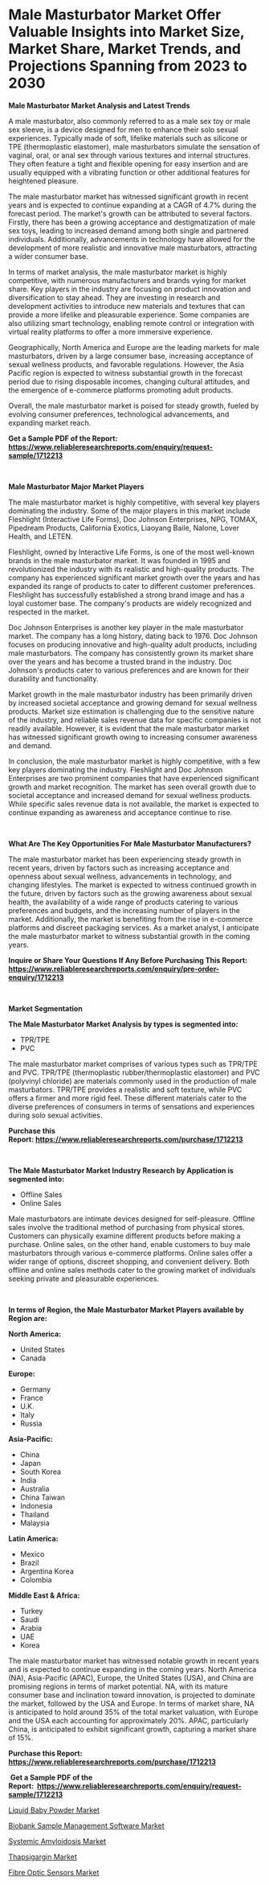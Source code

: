<p><h1>Male Masturbator Market Offer Valuable Insights into Market Size, Market Share, Market Trends, and Projections Spanning from 2023 to 2030</h1></p><p><strong>Male Masturbator Market Analysis and Latest Trends</strong></p>
<p><p>A male masturbator, also commonly referred to as a male sex toy or male sex sleeve, is a device designed for men to enhance their solo sexual experiences. Typically made of soft, lifelike materials such as silicone or TPE (thermoplastic elastomer), male masturbators simulate the sensation of vaginal, oral, or anal sex through various textures and internal structures. They often feature a tight and flexible opening for easy insertion and are usually equipped with a vibrating function or other additional features for heightened pleasure.</p><p>The male masturbator market has witnessed significant growth in recent years and is expected to continue expanding at a CAGR of 4.7% during the forecast period. The market's growth can be attributed to several factors. Firstly, there has been a growing acceptance and destigmatization of male sex toys, leading to increased demand among both single and partnered individuals. Additionally, advancements in technology have allowed for the development of more realistic and innovative male masturbators, attracting a wider consumer base.</p><p>In terms of market analysis, the male masturbator market is highly competitive, with numerous manufacturers and brands vying for market share. Key players in the industry are focusing on product innovation and diversification to stay ahead. They are investing in research and development activities to introduce new materials and textures that can provide a more lifelike and pleasurable experience. Some companies are also utilizing smart technology, enabling remote control or integration with virtual reality platforms to offer a more immersive experience.</p><p>Geographically, North America and Europe are the leading markets for male masturbators, driven by a large consumer base, increasing acceptance of sexual wellness products, and favorable regulations. However, the Asia Pacific region is expected to witness substantial growth in the forecast period due to rising disposable incomes, changing cultural attitudes, and the emergence of e-commerce platforms promoting adult products.</p><p>Overall, the male masturbator market is poised for steady growth, fueled by evolving consumer preferences, technological advancements, and expanding market reach.</p></p>
<p><strong>Get a Sample PDF of the Report:&nbsp; <a href="https://www.reliableresearchreports.com/enquiry/request-sample/1712213">https://www.reliableresearchreports.com/enquiry/request-sample/1712213</a></strong></p>
<p>&nbsp;</p>
<p><strong>Male Masturbator Major Market Players</strong></p>
<p><p>The male masturbator market is highly competitive, with several key players dominating the industry. Some of the major players in this market include Fleshlight (Interactive Life Forms), Doc Johnson Enterprises, NPG, TOMAX, Pipedream Products, California Exotics, Liaoyang Baile, Nalone, Lover Health, and LETEN.</p><p>Fleshlight, owned by Interactive Life Forms, is one of the most well-known brands in the male masturbator market. It was founded in 1995 and revolutionized the industry with its realistic and high-quality products. The company has experienced significant market growth over the years and has expanded its range of products to cater to different customer preferences. Fleshlight has successfully established a strong brand image and has a loyal customer base. The company's products are widely recognized and respected in the market.</p><p>Doc Johnson Enterprises is another key player in the male masturbator market. The company has a long history, dating back to 1976. Doc Johnson focuses on producing innovative and high-quality adult products, including male masturbators. The company has consistently grown its market share over the years and has become a trusted brand in the industry. Doc Johnson's products cater to various preferences and are known for their durability and functionality.</p><p>Market growth in the male masturbator industry has been primarily driven by increased societal acceptance and growing demand for sexual wellness products. Market size estimation is challenging due to the sensitive nature of the industry, and reliable sales revenue data for specific companies is not readily available. However, it is evident that the male masturbator market has witnessed significant growth owing to increasing consumer awareness and demand.</p><p>In conclusion, the male masturbator market is highly competitive, with a few key players dominating the industry. Fleshlight and Doc Johnson Enterprises are two prominent companies that have experienced significant growth and market recognition. The market has seen overall growth due to societal acceptance and increased demand for sexual wellness products. While specific sales revenue data is not available, the market is expected to continue expanding as awareness and acceptance continue to rise.</p></p>
<p>&nbsp;</p>
<p><strong>What Are The Key Opportunities For Male Masturbator Manufacturers?</strong></p>
<p><p>The male masturbator market has been experiencing steady growth in recent years, driven by factors such as increasing acceptance and openness about sexual wellness, advancements in technology, and changing lifestyles. The market is expected to witness continued growth in the future, driven by factors such as the growing awareness about sexual health, the availability of a wide range of products catering to various preferences and budgets, and the increasing number of players in the market. Additionally, the market is benefiting from the rise in e-commerce platforms and discreet packaging services. As a market analyst, I anticipate the male masturbator market to witness substantial growth in the coming years.</p></p>
<p><strong>Inquire or Share Your Questions If Any Before Purchasing This Report: <a href="https://www.reliableresearchreports.com/enquiry/pre-order-enquiry/1712213">https://www.reliableresearchreports.com/enquiry/pre-order-enquiry/1712213</a></strong></p>
<p>&nbsp;</p>
<p><strong>Market Segmentation</strong></p>
<p><strong>The Male Masturbator Market Analysis by types is segmented into:</strong></p>
<p><ul><li>TPR/TPE</li><li>PVC</li></ul></p>
<p><p>The male masturbator market comprises of various types such as TPR/TPE and PVC. TPR/TPE (thermoplastic rubber/thermoplastic elastomer) and PVC (polyvinyl chloride) are materials commonly used in the production of male masturbators. TPR/TPE provides a realistic and soft texture, while PVC offers a firmer and more rigid feel. These different materials cater to the diverse preferences of consumers in terms of sensations and experiences during solo sexual activities.</p></p>
<p><strong>Purchase this Report:&nbsp;<a href="https://www.reliableresearchreports.com/purchase/1712213">https://www.reliableresearchreports.com/purchase/1712213</a></strong></p>
<p>&nbsp;</p>
<p><strong>The Male Masturbator Market Industry Research by Application is segmented into:</strong></p>
<p><ul><li>Offline Sales</li><li>Online Sales</li></ul></p>
<p><p>Male masturbators are intimate devices designed for self-pleasure. Offline sales involve the traditional method of purchasing from physical stores. Customers can physically examine different products before making a purchase. Online sales, on the other hand, enable customers to buy male masturbators through various e-commerce platforms. Online sales offer a wider range of options, discreet shopping, and convenient delivery. Both offline and online sales methods cater to the growing market of individuals seeking private and pleasurable experiences.</p></p>
<p>&nbsp;</p>
<p><strong>In terms of Region, the Male Masturbator Market Players available by Region are:</strong></p>
<p>
    <p> <strong> North America: </strong>
        <ul>
            <li>United States</li>
            <li>Canada</li>
        </ul>
        </p> 
    <p> <strong> Europe: </strong>
        <ul>
            <li>Germany</li>
            <li>France</li>
            <li>U.K.</li>
            <li>Italy</li>
            <li>Russia</li>
        </ul>
        </p> 
    <p> <strong> Asia-Pacific: </strong>
        <ul>
            <li>China</li>
            <li>Japan</li>
            <li>South Korea</li>
            <li>India</li>
            <li>Australia</li>
            <li>China Taiwan</li>
            <li>Indonesia</li>
            <li>Thailand</li>
            <li>Malaysia</li>
        </ul>
        </p> 
    <p> <strong> Latin America: </strong>
        <ul>
            <li>Mexico</li>
            <li>Brazil</li>
            <li>Argentina Korea</li>
            <li>Colombia</li>
        </ul>
        </p> 
    <p> <strong> Middle East & Africa: </strong>
        <ul>
            <li>Turkey</li>
            <li>Saudi</li>
            <li>Arabia</li>
            <li>UAE</li>
            <li>Korea</li>
        </ul>
    </p>
    </p>
<p><p>The male masturbator market has witnessed notable growth in recent years and is expected to continue expanding in the coming years. North America (NA), Asia-Pacific (APAC), Europe, the United States (USA), and China are promising regions in terms of market potential. NA, with its mature consumer base and inclination toward innovation, is projected to dominate the market, followed by the USA and Europe. In terms of market share, NA is anticipated to hold around 35% of the total market valuation, with Europe and the USA each accounting for approximately 20%. APAC, particularly China, is anticipated to exhibit significant growth, capturing a market share of 15%.</p></p>
<p><strong>Purchase this Report: <a href="https://www.reliableresearchreports.com/purchase/1712213">https://www.reliableresearchreports.com/purchase/1712213</a></strong></p>
<p>&nbsp;<strong>Get a Sample PDF of the Report:&nbsp;&nbsp;<a href="https://www.reliableresearchreports.com/enquiry/request-sample/1712213">https://www.reliableresearchreports.com/enquiry/request-sample/1712213</a></strong></p>
<p><strong></strong></p>
<p><p><a href="https://github.com/merzlyukov93/Market-Research-Report-List-1/blob/main/liquid-baby-powder-market.md">Liquid Baby Powder Market</a></p><p><a href="https://medium.com/@shanieprice69879/biobank-sample-management-software-market-size-cagr-trends-2024-2030-9e3f1774f09e">Biobank Sample Management Software Market</a></p><p><a href="https://medium.com/@lottiejerde6456/systemic-amyloidosis-market-analysis-its-cagr-market-segmentation-and-global-industry-overview-27fcd5cd972b">Systemic Amyloidosis Market</a></p><p><a href="https://medium.com/@lulukerluke/thapsigargin-market-furnishes-information-on-market-share-market-trends-and-market-growth-9e792c98fdd5">Thapsigargin Market</a></p><p><a href="https://github.com/melchekhinf/Market-Research-Report-List-1/blob/main/fibre-optic-sensors-market.md">Fibre Optic Sensors Market</a></p></p>